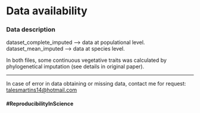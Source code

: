 # Data availability

### Data description

dataset_complete_imputed --> data at populational level. 
dataset_mean_imputed --> data at species level.

In both files, some continuous vegetative traits was calculated by phylogenetical imputation (see details in original paper).

---------
In case of error in data obtaining or missing data, contact me for request: talesmartins14@hotmail.com

#### #ReproducibilityInScience



